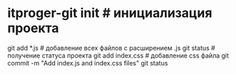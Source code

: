 # itproger-git init # инициализация проекта
git add *.js # добавление всех файлов с расширением .js
git status # получение статуса проекта
git add index.css # добавление css файла
git commit -m "Add index.js and index.css files"
git status
